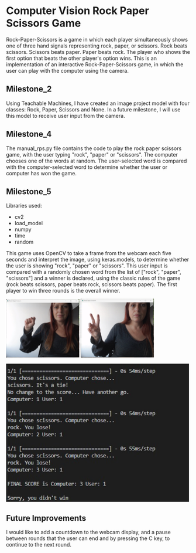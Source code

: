 # Computer Vision Rock Paper Scissors Game
Rock-Paper-Scissors is a game in which each player simultaneously shows one of three hand signals representing rock, paper, or scissors. Rock beats scissors. Scissors beats paper. Paper beats rock. The player who shows the first option that beats the other player's option wins. This is an implementation of an interactive Rock-Paper-Scissors game, in which the user can play with the computer using the camera. 

## Milestone_2
Using Teachable Machines, I have created an image project model with four classes: Rock, Paper, Scissors and None.
In a future milestone, I will use this model to receive user input from the camera.

## Milestone_4
The manual_rps.py file contains the code to play the rock paper scissors game, with the user typing "rock", "paper" or "scissors".
The computer chooses one of the words at random. The user-selected word is compared with the computer-selected word to determine whether the user or computer has won the game.

## Milestone_5
Libraries used:
- cv2
- load_model
- numpy
- time
- random

This game uses OpenCV to take a frame from the webcam each five seconds and interpret the image, using keras.models, to determine whether the user is showing "rock", "paper" or "scissors". This user input is compared with a randomly chosen word from the list of ["rock", "paper", "scissors"] and a winner is declared, using the classic rules of the game (rock beats scissors, paper beats rock, scissors beats paper). The first player to win three rounds is the overall winner.

<img src="Rock.jpg" alt="User choosing rock" width="200"/>     <img src="Scissors.jpg" alt="User choosing scissors" width="200"/>

<img src="Screenshot 2022-11-18 095612.jpg" alt="User choosing rock" width="500"/>

## Future Improvements
I would like to add a countdown to the webcam display, and a pause between rounds that the user can end and by pressing the C key, to continue to the next round.
